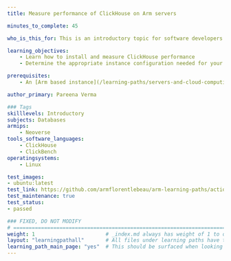 ```yaml
---
title: Measure performance of ClickHouse on Arm servers

minutes_to_complete: 45

who_is_this_for: This is an introductory topic for software developers who want to use ClickHouse on Arm-based cloud instances.

learning_objectives:
    - Learn how to install and measure ClickHouse performance
    - Determine the appropriate instance configuration needed for your workloads

prerequisites:
    - An [Arm based instance](/learning-paths/servers-and-cloud-computing/csp/) from a cloud service provider or an on-premise Arm server.

author_primary: Pareena Verma

### Tags
skilllevels: Introductory
subjects: Databases
armips:
    - Neoverse
tools_software_languages:
    - ClickHouse    
    - ClickBench    
operatingsystems:
    - Linux

test_images:
- ubuntu:latest
test_link: https://github.com/armflorentlebeau/arm-learning-paths/actions/runs/4312122327
test_maintenance: true
test_status:
- passed

### FIXED, DO NOT MODIFY
# ================================================================================
weight: 1                       # _index.md always has weight of 1 to order correctly
layout: "learningpathall"       # All files under learning paths have this same wrapper
learning_path_main_page: "yes"  # This should be surfaced when looking for related content. Only set for _index.md of learning path content.
---
```

